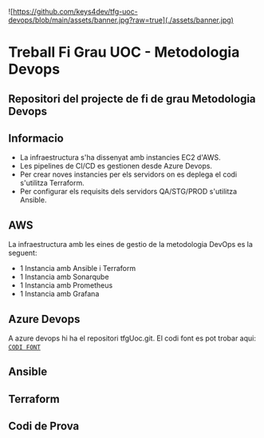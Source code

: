 ![https://github.com/keys4dev/tfg-uoc-devops/blob/main/assets/banner.jpg?raw=true](./assets/banner.jpg)

# Treball Fi Grau UOC - Metodologia Devops
## Repositori del projecte de fi de grau Metodologia Devops

## Informacio

* La infraestructura s'ha dissenyat amb instancies EC2 d'AWS.
* Les pipelines de CI/CD es gestionen desde Azure Devops.
* Per crear noves instancies per els servidors on es deplega el codi s'utilitza Terraform.
* Per configurar els requisits dels servidors QA/STG/PROD s'utilitza Ansible.

## AWS
 La infraestructura amb les eines de gestio de la metodologia DevOps es la seguent:
 * 1 Instancia amb Ansible i Terraform
 * 1 Instancia amb Sonarqube
 * 1 Instancia amb Prometheus
 * 1 Instancia amb Grafana

## Azure Devops

A azure devops hi ha el repositori tfgUoc.git. El codi font es pot trobar aqui:  [`CODI FONT`](./codi-prova)

## Ansible


## Terraform


## Codi de Prova

